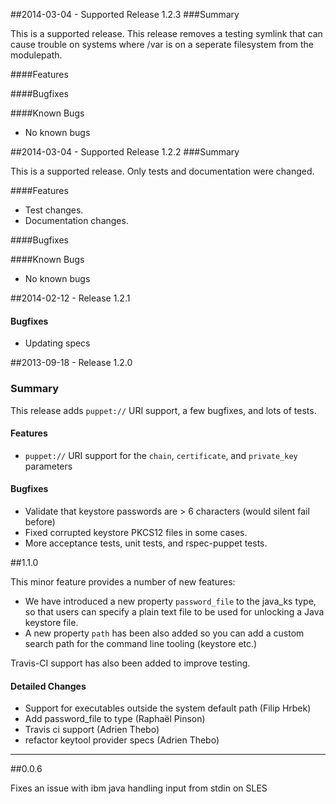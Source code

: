 ##2014-03-04 - Supported Release 1.2.3
###Summary

This is a supported release.  This release removes a testing symlink that can
cause trouble on systems where /var is on a seperate filesystem from the
modulepath.

####Features

####Bugfixes

####Known Bugs
* No known bugs

##2014-03-04 - Supported Release 1.2.2
###Summary

This is a supported release.  Only tests and documentation were changed.

####Features
- Test changes.
- Documentation changes.

####Bugfixes

####Known Bugs
* No known bugs


##2014-02-12 - Release 1.2.1

#### Bugfixes
- Updating specs


##2013-09-18 - Release 1.2.0

### Summary
This release adds `puppet://` URI support, a few bugfixes, and lots of tests.

#### Features
- `puppet://` URI support for the `chain`, `certificate`, and `private_key` parameters

#### Bugfixes
- Validate that keystore passwords are > 6 characters (would silent fail before)
- Fixed corrupted keystore PKCS12 files in some cases.
- More acceptance tests, unit tests, and rspec-puppet tests.


##1.1.0

This minor feature provides a number of new features:

* We have introduced a new property `password_file` to the java_ks type, so
  that users can specify a plain text file to be used for unlocking a Java
  keystore file.
* A new property `path` has been also added so you can add a custom search
  path for the command line tooling (keystore etc.)

Travis-CI support has also been added to improve testing.

#### Detailed Changes

* Support for executables outside the system default path (Filip Hrbek)
* Add password_file to type (Raphaël Pinson)
* Travis ci support (Adrien Thebo)
* refactor keytool provider specs (Adrien Thebo)

---------------------------------------

##0.0.6


Fixes an issue with ibm java handling input from stdin on SLES

